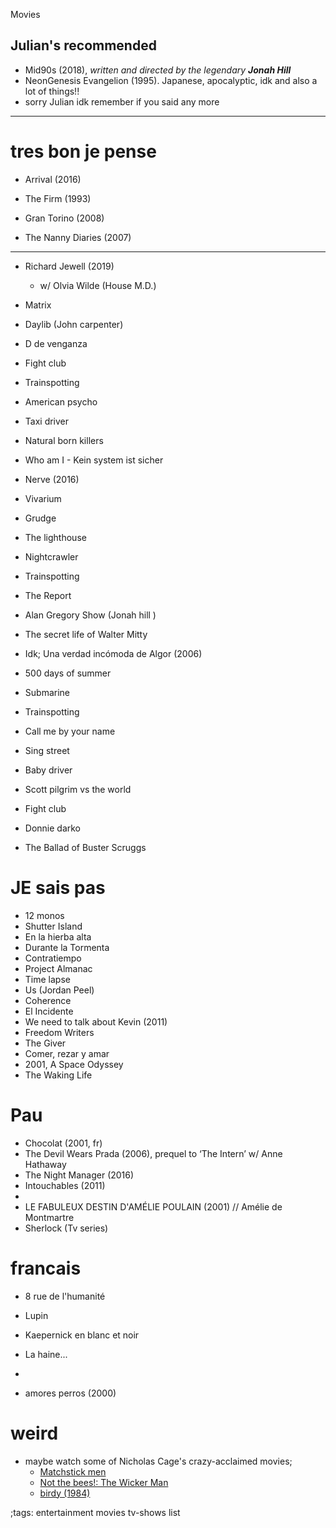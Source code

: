 Movies

## Julian's recommended
- Mid90s (2018), _written and directed by the legendary **Jonah Hill**_
- NeonGenesis Evangelion (1995). Japanese, apocalyptic, idk and also a lot of things!!
- sorry Julian idk remember if you said any more

-------------------------------------

# tres bon je pense
- Arrival (2016)
- The Firm (1993)
- Gran Torino (2008)

- The Nanny Diaries (2007)
------------------------


- Richard Jewell (2019)
  - w/ Olvia Wilde (House M.D.)
- Matrix
- Daylib (John carpenter)
- D de venganza
- Fight club
- Trainspotting
- American psycho
- Taxi driver
- Natural born killers 

- Who am I - Kein system ist sicher 
  
- Nerve (2016)
- Vivarium 
- Grudge 
- The lighthouse
- Nightcrawler 

- Trainspotting 
- The Report


- Alan Gregory Show (Jonah hill )

- The secret life of Walter Mitty 

- Idk; Una verdad incómoda de Algor (2006)


- 500 days of summer

- Submarine

- Trainspotting

- Call me by your name

- Sing street

- Baby driver

- Scott pilgrim vs the world 

- Fight club

- Donnie darko

- The Ballad of Buster Scruggs 

# JE sais pas
- 12 monos
- Shutter Island
- En la hierba alta
- Durante la Tormenta
- Contratiempo
- Project Almanac
- Time lapse
- Us (Jordan Peel)
- Coherence 
- El Incidente
- We need to talk about Kevin (2011)
- Freedom Writers
- The Giver
- Comer, rezar y amar 
- 2001, A Space Odyssey 
- The Waking Life


# Pau

- Chocolat (2001, fr)
- The Devil Wears Prada (2006), prequel to ‘The Intern’ w/ Anne Hathaway
- The Night Manager (2016)
- Intouchables (2011)
- 
- LE FABULEUX DESTIN D'AMÉLIE POULAIN (2001) // Amélie de Montmartre
- Sherlock (Tv series)

# francais
- 8 rue de l'humanité 
- Lupin
- Kaepernick en blanc et noir 
- La haine...
- 


- amores perros (2000)

# weird
- maybe watch some of Nicholas Cage's crazy-acclaimed movies;
  - [Matchstick men](https://en.m.wikipedia.org/wiki/Matchstick_Men)
  - [Not the bees!: The Wicker Man](https://duckduckgo.com/?q=Not+the+Bees!!!%0A"The+Wicker+Man")
  - [birdy (1984)](https://duckduckgo.com/?q=birdy+(1984))


;tags: entertainment movies tv-shows list
